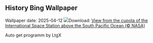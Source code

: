 ## History Bing Wallpaper
Wallpaper date: 2025-04-12
![](https://www.bing.com/th?id=OHR.SpaceFlight_EN-IN4763380292_UHD.jpg&w=1000)Download: [View from the cupola of the International Space Station above the South Pacific Ocean (© NASA)](https://www.bing.com/th?id=OHR.SpaceFlight_EN-IN4763380292_UHD.jpg)

Auto get programm by LtgX
